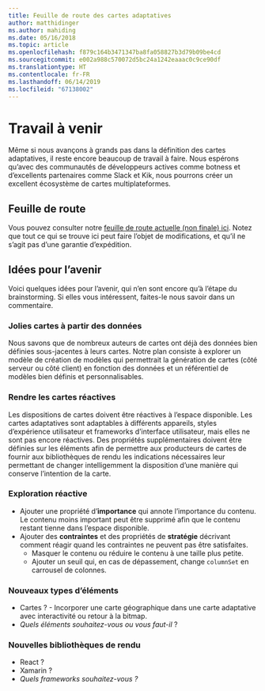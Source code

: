 ```yaml
---
title: Feuille de route des cartes adaptatives
author: matthidinger
ms.author: mahiding
ms.date: 05/16/2018
ms.topic: article
ms.openlocfilehash: f879c164b3471347ba8fa058827b3d79b09be4cd
ms.sourcegitcommit: e002a988c570072d5bc24a1242eaaac0c9ce90df
ms.translationtype: HT
ms.contentlocale: fr-FR
ms.lasthandoff: 06/14/2019
ms.locfileid: "67138002"
---
```

# <a name="future-work"></a>Travail à venir

Même si nous avançons à grands pas dans la définition des cartes adaptatives, il reste encore beaucoup de travail à faire. Nous espérons qu’avec des communautés de développeurs actives comme botness et d’excellents partenaires comme Slack et Kik, nous pourrons créer un excellent écosystème de cartes multiplateformes.

## <a name="roadmap"></a>Feuille de route

Vous pouvez consulter notre [feuille de route actuelle (non finale) ici](https://portal.productboard.com/adaptivecards/1-adaptive-cards-portal/tabs/1-backlog). Notez que tout ce qui se trouve ici peut faire l’objet de modifications, et qu’il ne s’agit pas d’une garantie d’expédition.

## <a name="future-ideas"></a>Idées pour l’avenir

Voici quelques idées pour l’avenir, qui n’en sont encore qu’à l’étape du brainstorming. Si elles vous intéressent, faites-le nous savoir dans un commentaire.

### <a name="great-looking-cards-from-data"></a>Jolies cartes à partir des données

Nous savons que de nombreux auteurs de cartes ont déjà des données bien définies sous-jacentes à leurs cartes. Notre plan consiste à explorer un modèle de création de modèles qui permettrait la génération de cartes (côté serveur ou côté client) en fonction des données et un référentiel de modèles bien définis et personnalisables.

### <a name="make-cards-responsive"></a>Rendre les cartes réactives

Les dispositions de cartes doivent être réactives à l’espace disponible. Les cartes adaptatives sont adaptables à différents appareils, styles d’expérience utilisateur et frameworks d’interface utilisateur, mais elles ne sont pas encore réactives. Des propriétés supplémentaires doivent être définies sur les éléments afin de permettre aux producteurs de cartes de fournir aux bibliothèques de rendu les indications nécessaires leur permettant de changer intelligemment la disposition d’une manière qui conserve l’intention de la carte.

### <a name="responsive-exploration"></a>Exploration réactive

* Ajouter une propriété d’**importance** qui annote l’importance du contenu. Le contenu moins important peut être supprimé afin que le contenu restant tienne dans l’espace disponible.
* Ajouter des **contraintes** et des propriétés de **stratégie** décrivant comment réagir quand les contraintes ne peuvent pas être satisfaites. 
  * Masquer le contenu ou réduire le contenu à une taille plus petite.
  * Ajouter un seuil qui, en cas de dépassement, change `columnSet` en carrousel de colonnes.

### <a name="new-element-types"></a>Nouveaux types d’éléments

* Cartes ? - Incorporer une carte géographique dans une carte adaptative avec interactivité ou retour à la bitmap.
* *Quels éléments souhaitez-vous ou vous faut-il* ?

### <a name="new-rendering-libraries"></a>Nouvelles bibliothèques de rendu

* React ?
* Xamarin ?
* *Quels frameworks souhaitez-vous ?*
